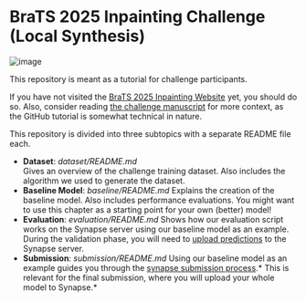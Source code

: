 # BraTS 2025 Inpainting Challenge (Local Synthesis)

![image](https://github.com/user-attachments/assets/12161475-45ab-4995-9f4d-2803fdf81285)


This repository is meant as a tutorial for challenge participants. 

If you have not visited the [BraTS 2025 Inpainting Website]([https://www.synapse.org/#!Synapse:syn51156910/wiki/622357](https://www.synapse.org/Synapse:syn53708249/wiki/627498)) yet, you should do so. Also, consider reading [the challenge manuscript](https://arxiv.org/abs/2305.08992) for more context, as the GitHub tutorial is somewhat technical in nature.

This repository is divided into three subtopics with a separate README file each.
- **Dataset**: *dataset/README.md*  
    Gives an overview of the challenge training dataset. Also includes the algorithm we used to generate the dataset.
- **Baseline Model**: *baseline/README.md*
    Explains the creation of the baseline model. Also includes performance evaluations. You might want to use this chapter as a starting point for your own (better) model!
- **Evaluation**: *evaluation/README.md*
    Shows how our evaluation script works on the Synapse server using our baseline model as an example. During the validation phase, you will need to [upload predictions](https://www.synapse.org/Synapse:syn51156910/wiki/622885) to the Synapse server.
- **Submission**: *submission/README.md*
    Using our baseline model as an example guides you through the [synapse submission process](https://www.synapse.org/Synapse:syn53708249/wiki/627758).\* This is relevant for the final submission, where you will upload your whole model to Synapse.\*
